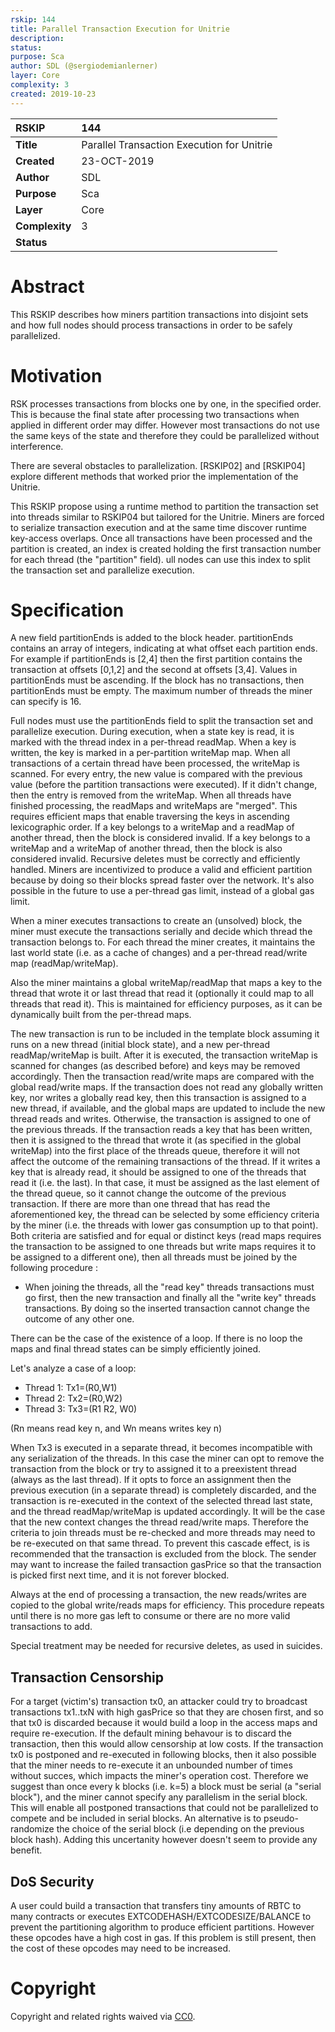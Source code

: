 ```yaml
---
rskip: 144
title: Parallel Transaction Execution for Unitrie	
description: 
status: 
purpose: Sca
author: SDL (@sergiodemianlerner)
layer: Core
complexity: 3
created: 2019-10-23
---
```

|RSKIP          |144           |
| :------------ |:-------------|
|**Title**      |Parallel Transaction Execution for Unitrie |
|**Created**    |23-OCT-2019 |
|**Author**     |SDL |
|**Purpose**    |Sca |
|**Layer**      |Core |
|**Complexity** |3 |
|**Status**     | |

# **Abstract**

This RSKIP describes how miners partition transactions into disjoint sets and how full nodes should process transactions in order to be safely parallelized. 

# **Motivation**

RSK processes transactions from blocks one by one, in the specified order. This is because the final state after processing two transactions when applied in different order may differ. However most transactions do not use the same keys of the state and therefore they could be parallelized without interference.

There are several obstacles to parallelization. [RSKIP02] and [RSKIP04] explore different methods that worked prior the implementation of the Unitrie. 

This RSKIP propose using a runtime method to partition the transaction set into threads similar to RSKIP04 but tailored for the Unitrie. Miners are forced to serialize transaction execution and at the same time discover runtime key-access overlaps. Once all transactions have been processed and the partition is created, an index is created holding the first transaction number for each thread (the "partition" field).  ull nodes can use this index to split the transaction set and parallelize execution.


# Specification

A new field partitionEnds is added to the block header. partitionEnds contains an array of integers, indicating at what offset each partition ends. For example if partitionEnds is [2,4] then the first partition contains the transaction at offsets [0,1,2] and the second at offsets [3,4]. Values in partitionEnds must be ascending. If the block has no transactions, then partitionEnds must be empty. The maximum number of threads the miner can specify is 16.

Full nodes must use the partitionEnds field to split the transaction set and parallelize execution. During execution, when a state key is read, it is marked with the thread index in a per-thread readMap. When a key is written, the key is marked in a per-partition writeMap map. When all transactions of a certain thread have been processed, the writeMap is scanned. For every entry, the new value is compared with the previous value (before the partition transactions were executed).  If it didn't change, then the entry is removed from the writeMap. When all threads have finished processing, the readMaps and writeMaps are "merged". This requires efficient maps that enable traversing the keys in ascending lexicographic order. If a key belongs to a writeMap and a readMap of another thread, then the block is considered invalid. If a key belongs to a writeMap and a writeMap of another thread, then the block is also considered invalid. Recursive deletes must be correctly and efficiently handled. Miners are incentivized to produce a valid and efficient partition because by doing so their blocks spread faster over the network. It's also possible in the future to use a per-thread gas limit, instead of a global gas limit.

When a miner executes transactions to create an (unsolved) block, the miner must execute the transactions serially and decide which thread the transaction belongs to. For each thread the miner creates, it maintains the last world state (i.e. as a cache of changes) and a per-thread read/write map (readMap/writeMap).  

Also the miner maintains a global writeMap/readMap that maps a key to the thread that wrote it or last thread that read it (optionally it could map to all threads that read it). This is maintained for efficiency purposes, as it can be dynamically built from the per-thread maps.

The new transaction is run to be included in the template block assuming it runs on a new thread (initial block state), and a new per-thread readMap/writeMap is built. After it is executed, the transaction writeMap is scanned for changes (as described before) and keys may be removed accordingly. Then the transaction read/write maps are compared with the global read/write maps. If the transaction does not read any globally written key, nor writes a globally read key, then this transaction is assigned to a new thread, if available, and the global maps are updated to include the new thread reads and writes. Otherwise, the transaction is assigned to one of the previous threads. If the transaction reads a key that has been written, then it is assigned to the thread that wrote it (as specified in the global writeMap) into the first place of the threads queue, therefore it will not affect the outcome of the remaining transactions of the thread. If it writes a key that is already read, it should be assigned to one of the threads that read it (i.e. the last). In that case, it must be assigned as the last element of the thread queue, so it cannot change the outcome of the previous transaction. If there are more than one thread that has read the aforementioned key, the thread can be selected by some efficiency criteria by the miner (i.e. the threads with lower gas consumption up to that point). Both criteria are satisfied and for equal or distinct keys (read maps requires the transaction to be assigned to one threads but write maps requires it to be assigned to a different one), then all threads must be joined by the following procedure :

- When joining the threads, all the "read key" threads transactions must go first, then the new transaction and finally all the "write key" threads transactions. By doing so the inserted transaction cannot change the outcome of any other one.

There can be the case of the existence of a loop. If there is no loop the maps and final thread states can be simply efficiently joined. 

Let's analyze a case of a loop:

- Thread 1: Tx1=(R0,W1)
- Thread 2: Tx2=(R0,W2)
- Thread 3: Tx3=(R1 R2, W0)

(Rn means read key n, and Wn means writes key n) 

When Tx3 is executed in a separate thread, it becomes incompatible with any serialization of the threads. In this case the miner can opt to remove the transaction from the block or try to assigned it to a preexistent thread (always as the last thread). If it opts to force an assignment then the previous execution (in a separate thread) is completely discarded, and the transaction is re-executed in the context of the selected thread last state, and the thread readMap/writeMap is updated accordingly.  It will be the case that the new context changes the thread read/write maps. Therefore the criteria to join threads must be re-checked and more threads may need to be re-executed on that same thread.  To prevent this cascade effect, is is recommended that the transaction is excluded from the block. The sender may want to increase the failed transaction gasPrice so that the transaction is picked first next time, and it is not forever blocked.

Always at the end of processing a transaction, the new reads/writes are copied to the global write/reads maps for efficiency.  This procedure repeats until there is no more gas left to consume or there are no more valid transactions to add. 

Special treatment may be needed for recursive deletes, as used in suicides. 

## Transaction Censorship

For a target (victim's) transaction tx0, an attacker could try to broadcast transactions tx1..txN with high gasPrice so that they are chosen first, and so that tx0 is discarded because it would build a loop in the access maps and require re-execution. If the default mining behavour is to discard the transaction, then this would allow censorship at low costs. If the transaction tx0 is postponed and re-executed in following blocks, then it also possible that the miner needs to re-execute it an unbounded number of times without succes, which impacts the miner's operation cost.
Therefore we suggest than once every k blocks (i.e. k=5) a block must be serial (a "serial block"), and the miner cannot specify any parallelism in the serial block. This will enable all postponed transactions that could not be parallelized to compete and be included in serial blocks. An alternative is to pseudo-randomize the choice of the serial block (i.e depending on the previous block hash). Adding this uncertanity however doesn't seem to provide any benefit.

## DoS Security

A user could build a transaction that transfers tiny amounts of RBTC to many contracts or executes EXTCODEHASH/EXTCODESIZE/BALANCE to prevent the partitioning algorithm to produce efficient partitions. However these opcodes have a high cost in gas. If this problem is still present, then the cost of these opcodes may need to be increased. 

# Copyright

Copyright and related rights waived via [CC0](https://creativecommons.org/publicdomain/zero/1.0/).
